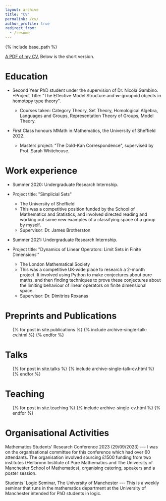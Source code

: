 ```yaml
---
layout: archive
title: "CV"
permalink: /cv/
author_profile: true
redirect_from:
  - /resume
---
```


{% include base_path %}

[A PDF of my CV.](https://calum-hughes.github.io/files/CV2022.pdf) Below is the short version.

Education
======
* Second Year PhD student under the supervision of Dr. Nicola Gambino.
   *Project Title: "The Effective Model Structure and $\infty$-groupoid objects in homotopy type theory".
   * Courses taken: Category Theory, Set Theory, Homological Algebra, Languages and Groups, Representation Theory of Groups, Model Theory. 
  
* First Class honours MMath in Mathematics, the University of Sheffield 2022.
   * Masters project: "The Dold-Kan Correspondence", supervised by Prof. Sarah Whitehouse.


Work experience
======
* Summer 2020: Undergraduate Research Internship.
* Project title: "Simplicial Sets"
  * The University of Sheffield
  * This was a competitive position funded by the School of Mathematics and Statistics, and involved directed reading and working out some new examples of a classifying space of a group by myself.
  * Supervisor: Dr. James Brotherston

* Summer 2021: Undergraduate Research Internship.
* Project title: "Dynamics of Linear Operators: Limit Sets in Finite Dimensions''
  * The London Mathematical Society
  * This was a competitive UK-wide place to research a 2-month project. It involved using Python to make conjectures about pure maths, and then finding techniques to prove these conjectures about the limiting behaviour of linear operators on finite dimensional space.
  * Supervisor: Dr. Dimitrios Roxanas
  
Preprints and Publications
======
  <ul>{% for post in site.publications %}
    {% include archive-single-talk-cv.html %}
  {% endfor %}</ul>
  
Talks
======
  <ul>{% for post in site.talks %}
    {% include archive-single-talk-cv.html %}
  {% endfor %}</ul>
  

Teaching
======
  <ul>{% for post in site.teaching %}
    {% include archive-single-cv.html %}
  {% endfor %}</ul>



Organisational Activities
======

Mathematics Students' Research Conference 2023 (29/09/2023) --- I was on the organisational committee for this conference which had over 60 attendants. The organisation involved sourcing £1500 funding from two institutes (Heilbronn Institute of Pure Mathematics and The University of Manchester School of Mathematics), organising catering, speakers and a poster session.


Students' Logic Seminar, The University of Manchester --- This is a weekly seminar that runs in the mathematics department at the University of Manchester intended for PhD students in logic. 

 

